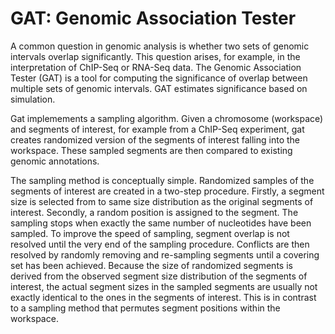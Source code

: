 GAT: Genomic Association Tester
==============================================

A common question in genomic analysis is whether two sets of genomic intervals overlap significantly.
This question arises, for example, in the interpretation of ChIP-Seq or RNA-Seq data. The Genomic
Association Tester (GAT) is a tool for computing the significance of overlap between multiple sets of
genomic intervals. GAT estimates significance based on simulation.

Gat implemements a sampling algorithm. Given a chromosome (workspace) and segments of interest, for
example from a ChIP-Seq experiment, gat creates randomized version of the segments of interest falling
into the workspace. These sampled segments are then compared to existing genomic annotations.

The sampling method is conceptually simple. Randomized samples of the segments of interest are created
in a two-step procedure. Firstly, a segment size is selected from to same size distribution as the
original segments of interest. Secondly, a random position is assigned to the segment. The sampling stops
when exactly the same number of nucleotides have been sampled. To improve the speed of sampling, segment
overlap is not resolved until the very end of the sampling procedure. Conflicts are then resolved by
randomly removing and re-sampling segments until a covering set has been achieved. Because the size of
randomized segments is derived from the observed segment size distribution of the segments of interest,
the actual segment sizes in the sampled segments are usually not exactly identical to the ones in the
segments of interest. This is in contrast to a sampling method that permutes segment positions within
the workspace.